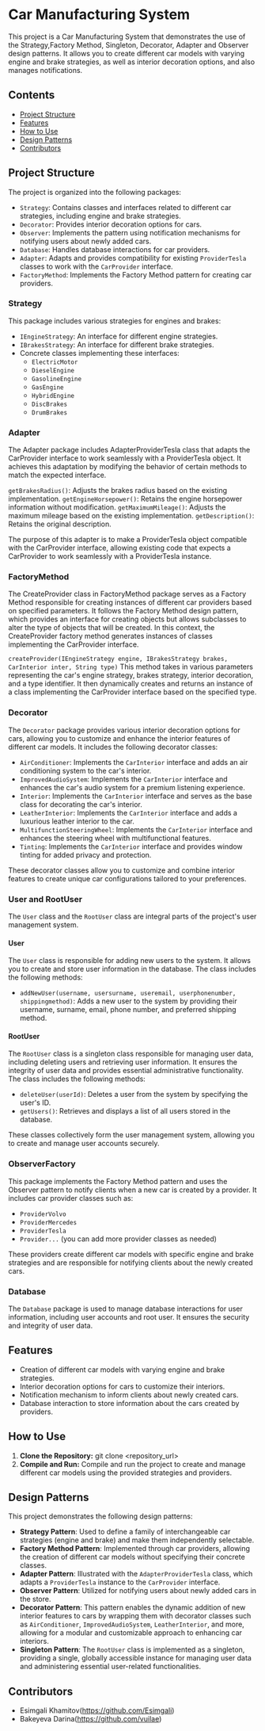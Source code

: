 # Car Manufacturing System

This project is a Car Manufacturing System that demonstrates the use of the Strategy,Factory Method, Singleton, Decorator, Adapter and Observer design patterns. It allows you to create different car models with varying engine and brake strategies, as well as interior decoration options, and also manages notifications.

## Contents

- [Project Structure](#project-structure)
- [Features](#features)
- [How to Use](#how-to-use)
- [Design Patterns](#design-patterns)
- [Contributors](#contributors)

## Project Structure

The project is organized into the following packages:

- `Strategy`: Contains classes and interfaces related to different car strategies, including engine and brake strategies.
- `Decorator`: Provides interior decoration options for cars.
- `Observer`: Implements the pattern using notification mechanisms for notifying users about newly added cars.
- `Database`: Handles database interactions for car providers.
- `Adapter`: Adapts and provides compatibility for existing `ProviderTesla` classes to work with the `CarProvider` interface.
- `FactoryMethod`: Implements the Factory Method pattern for creating car providers.

### Strategy

This package includes various strategies for engines and brakes:

- `IEngineStrategy`: An interface for different engine strategies.
- `IBrakesStrategy`: An interface for different brake strategies.
- Concrete classes implementing these interfaces:
  - `ElectricMotor`
  - `DieselEngine`
  - `GasolineEngine`
  - `GasEngine`
  - `HybridEngine`
  - `DiscBrakes`
  - `DrumBrakes`

### Adapter

The Adapter package includes AdapterProviderTesla class that adapts the CarProvider interface to work seamlessly with a ProviderTesla object. It achieves this adaptation by modifying the behavior of certain methods to match the expected interface.

`getBrakesRadius()`: Adjusts the brakes radius based on the existing implementation.
`getEngineHorsepower()`: Retains the engine horsepower information without modification.
`getMaximumMileage()`: Adjusts the maximum mileage based on the existing implementation.
`getDescription()`: Retains the original description.

The purpose of this adapter is to make a ProviderTesla object compatible with the CarProvider interface, allowing existing code that expects a CarProvider to work seamlessly with a ProviderTesla instance.

### FactoryMethod

The CreateProvider class in FactoryMethod package serves as a Factory Method responsible for creating instances of different car providers based on specified parameters. It follows the Factory Method design pattern, which provides an interface for creating objects but allows subclasses to alter the type of objects that will be created. In this context, the CreateProvider factory method generates instances of classes implementing the CarProvider interface.

`createProvider(IEngineStrategy engine, IBrakesStrategy brakes, CarInterior inter, String type)`
This method takes in various parameters representing the car's engine strategy, brakes strategy, interior decoration, and a type identifier. It then dynamically creates and returns an instance of a class implementing the CarProvider interface based on the specified type.

### Decorator

The `Decorator` package provides various interior decoration options for cars, allowing you to customize and enhance the interior features of different car models. It includes the following decorator classes:

- `AirConditioner`: Implements the `CarInterior` interface and adds an air conditioning system to the car's interior.
- `ImprovedAudioSystem`: Implements the `CarInterior` interface and enhances the car's audio system for a premium listening experience.
- `Interior`: Implements the `CarInterior` interface and serves as the base class for decorating the car's interior.
- `LeatherInterior`: Implements the `CarInterior` interface and adds a luxurious leather interior to the car.
- `MultifunctionSteeringWheel`: Implements the `CarInterior` interface and enhances the steering wheel with multifunctional features.
- `Tinting`: Implements the `CarInterior` interface and provides window tinting for added privacy and protection.

These decorator classes allow you to customize and combine interior features to create unique car configurations tailored to your preferences.

### User and RootUser

The `User` class and the `RootUser` class are integral parts of the project's user management system.

#### User

The `User` class is responsible for adding new users to the system. It allows you to create and store user information in the database. The class includes the following methods:

- `addNewUser(username, usersurname, useremail, userphonenumber, shippingmethod)`: Adds a new user to the system by providing their username, surname, email, phone number, and preferred shipping method.

#### RootUser

The `RootUser` class is a singleton class responsible for managing user data, including deleting users and retrieving user information. It ensures the integrity of user data and provides essential administrative functionality. The class includes the following methods:

- `deleteUser(userId)`: Deletes a user from the system by specifying the user's ID.
- `getUsers()`: Retrieves and displays a list of all users stored in the database.

These classes collectively form the user management system, allowing you to create and manage user accounts securely.


### ObserverFactory

This package implements the Factory Method pattern and uses the Observer pattern to notify clients when a new car is created by a provider. It includes car provider classes such as:

- `ProviderVolvo`
- `ProviderMercedes`
- `ProviderTesla`
- `Provider...` (you can add more provider classes as needed)

These providers create different car models with specific engine and brake strategies and are responsible for notifying clients about the newly created cars.

### Database

The `Database` package is used to manage database interactions for user information, including user accounts and root user. It ensures the security and integrity of user data.

## Features

- Creation of different car models with varying engine and brake strategies.
- Interior decoration options for cars to customize their interiors.
- Notification mechanism to inform clients about newly created cars.
- Database interaction to store information about the cars created by providers.

## How to Use

1. **Clone the Repository:**
 git clone <repository_url>
2. **Compile and Run:**
Compile and run the project to create and manage different car models using the provided strategies and providers.

## Design Patterns

This project demonstrates the following design patterns:

- **Strategy Pattern**: Used to define a family of interchangeable car strategies (engine and brake) and make them independently selectable.
- **Factory Method Pattern**: Implemented through car providers, allowing the creation of different car models without specifying their concrete classes.
- **Adapter Pattern**: Illustrated with the `AdapterProviderTesla` class, which adapts a `ProviderTesla` instance to the `CarProvider` interface.
- **Observer Pattern**: Utilized for notifying users about newly added cars in the store.
- **Decorator Pattern**: This pattern enables the dynamic addition of new interior features to cars by wrapping them with decorator classes such as `AirConditioner`, `ImprovedAudioSystem`, `LeatherInterior`, and more, allowing for a modular and customizable approach to enhancing car interiors.
- **Singleton Pattern**: The `RootUser` class is implemented as a singleton, providing a single, globally accessible instance for managing user data and administering essential user-related functionalities.
  
## Contributors

- Esimgali Khamitov(https://github.com/Esimgali)
- Bakeyeva Darina(https://github.com/vuilae)
